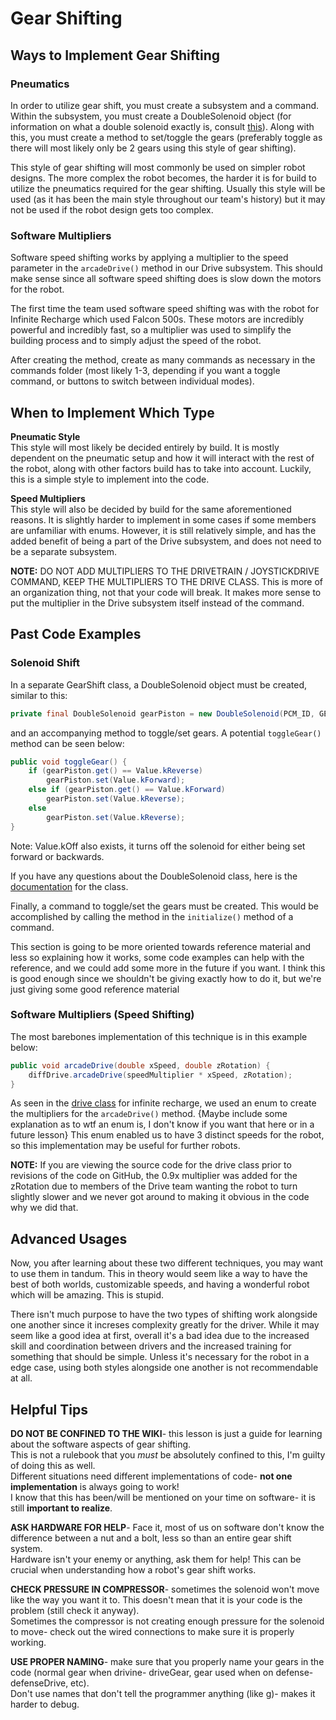 # Gear Shifting

## Ways to Implement Gear Shifting

### **Pneumatics**

In order to utilize gear shift, you must create a subsystem and a command. Within the subsystem, you must create a DoubleSolenoid object (for information on what a double solenoid exactly is, consult [this](Hardware_Aspects.md)). Along with this, you must create a method to set/toggle the gears (preferably toggle as there will most likely only be 2 gears using this style of gear shifting).

This style of gear shifting will most commonly be used on simpler robot designs. The more complex the robot becomes, the harder it is for build to utilize the pneumatics required for the gear shifting. Usually this style will be used (as it has been the main style throughout our team's history) but it may not be used if the robot design gets too complex.

### **Software Multipliers**

Software speed shifting works by applying a multiplier to the speed parameter in the `arcadeDrive()` method in our Drive subsystem. This should make sense since all software speed shifting does is slow down the motors for the robot.

The first time the team used software speed shifting was with the robot for Infinite Recharge which used Falcon 500s. These motors are incredibly powerful and incredibly fast, so a multiplier was used to simplify the building process and to simply adjust the speed of the robot.

After creating the method, create as many commands as necessary in the commands folder (most likely 1-3, depending if you want a toggle command, or buttons to switch between individual modes).

## When to Implement Which Type

**Pneumatic Style** \
This style will most likely be decided entirely by build. It is mostly dependent on the pneumatic setup and how it will interact with the rest of the robot, along with other factors build has to take into account. Luckily, this is a simple style to implement into the code.

**Speed Multipliers** \
This style will also be decided by build for the same aforementioned reasons. It is slightly harder to implement in some cases if some members are unfamiliar with enums. However, it is still relatively simple, and has the added benefit of being a part of the Drive subsystem, and does not need to be a separate subsystem.

**NOTE:** DO NOT ADD MULTIPLIERS TO THE DRIVETRAIN / JOYSTICKDRIVE COMMAND, KEEP THE MULTIPLIERS TO THE DRIVE CLASS. This is more of an organization thing, not that your code will break. It makes more sense to put the multiplier in the Drive subsystem itself instead of the command.

## Past Code Examples

### **Solenoid Shift**

In a separate GearShift class, a DoubleSolenoid object must be created, similar to this:

```java
private final DoubleSolenoid gearPiston = new DoubleSolenoid(PCM_ID, GEARSHIFT_FORWARD_CHANNEL, GEARSHIFT_REVERSE_CHANNEL);
```

and an accompanying method to toggle/set gears. A potential `toggleGear()` method can be seen below:

```java
public void toggleGear() {
    if (gearPiston.get() == Value.kReverse)
        gearPiston.set(Value.kForward);
    else if (gearPiston.get() == Value.kForward)
        gearPiston.set(Value.kReverse);
    else
        gearPiston.set(Value.kReverse);
}
```

Note: Value.kOff also exists, it turns off the solenoid for either being set forward or backwards.

If you have any questions about the DoubleSolenoid class, here is the [documentation](https://first.wpi.edu/FRC/roborio/release/docs/java/edu/wpi/first/wpilibj/DoubleSolenoid.html) for the class.  

Finally, a command to toggle/set the gears must be created. This would be accomplished by calling the method in the `initialize()` method of a command.

This section is going to be more oriented towards reference material and less so explaining how it works, some code examples can help with the reference, and we could add some more in the future if you want. I think this is good enough since we shouldn't be giving exactly how to do it, but we're just giving some good reference material

### **Software Multipliers (Speed Shifting)**

The most barebones implementation of this technique is in this example below:

```java
public void arcadeDrive(double xSpeed, double zRotation) {
    diffDrive.arcadeDrive(speedMultiplier * xSpeed, zRotation);
}
```

As seen in the [drive class](https://github.com/frc3624/infinite-recharge/blob/master/src/main/java/frc/robot/subsystems/Drive.java) for infinite recharge, we used an enum to create the multipliers for the `arcadeDrive()` method. {Maybe include some explanation as to wtf an enum is, I don't know if you want that here or in a future lesson} This enum enabled us to have 3 distinct speeds for the robot, so this implementation may be useful for further robots.

**NOTE:** If you are viewing the source code for the drive class prior to revisions of the code on GitHub, the 0.9x multiplier was added for the zRotation due to members of the Drive team wanting the robot to turn slightly slower and we never got around to making it obvious in the code why we did that.

## Advanced Usages

Now, you after learning about these two different techniques, you may want to use them in tandum. This in theory would seem like a way to have the best of both worlds, customizable speeds, and having a wonderful robot which will be amazing. This is stupid. 

There isn't much purpose to have the two types of shifting work alongside one another since it increses complexity greatly for the driver. While it may seem like a good idea at first, overall it's a bad idea due to the increased skill and coordination between drivers and the increased training for something that should be simple. Unless it's necessary for the robot in a edge case, using both styles alongside one another is not recommendable at all.

## Helpful Tips

**DO NOT BE CONFINED TO THE WIKI**- this lesson is just a guide for learning about the software aspects of gear shifting.<br />
This is not a rulebook that you *must* be absolutely confined to this, I'm guilty of doing this as well.<br />
Different situations need different implementations of code- **not one implementation** is always going to work! <br />
I know that this has been/will be mentioned on your time on software- it is still **important to realize**.

**ASK HARDWARE FOR HELP**- Face it, most of us on software don't know the difference between a nut and a bolt, less so than an entire gear shift system.<br />
Hardware isn't your enemy or anything, ask them for help! This can be crucial when understanding how a robot's gear shift works.

**CHECK PRESSURE IN COMPRESSOR**- sometimes the solenoid won't move like the way you want it to. This doesn't mean that it is your code is the problem (still check it anyway).<br />
Sometimes the compressor is not creating enough pressure for the solenoid to move- check out the wired connections to make sure it is properly working.

**USE PROPER NAMING**- make sure that you properly name your gears in the code (normal gear when drivine- driveGear, gear used when on defense- defenseDrive, etc).<br /> 
Don't use names that don't tell the programmer anything (like g)- makes it harder to debug.

